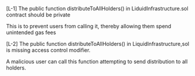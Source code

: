 [L-1] The public function distributeToAllHolders() in LiduidInfrastructure.sol contract should be private

This is to prevent users from calling it, thereby allowing them spend unintended gas fees

[L-2] The public function distributeToAllHolders() in LiquidInfrastructure,sol is missing access control modifier.

A malicious user can call this function attempting to send distribution to all holders. 